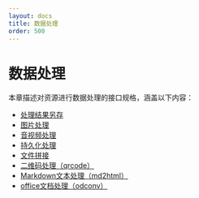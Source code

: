 ```yaml
---
layout: docs
title: 数据处理
order: 500
---
```


<a id="imageFop"></a>
# 数据处理

本章描述对资源进行数据处理的接口规格，涵盖以下内容：  

* [处理结果另存][saveasHref]
* [图片处理][imageHref]
* [音视频处理][avHref]
* [持久化处理][pfopHref]
* [文件拼接][concatHref]
* [二维码处理（qrcode）][qrcodeHref]
* [Markdown文本处理（md2html）][md2htmlHref]
* [office文档处理（odconv）][odconvHref]

[imageHref]:        http://developer.qiniu.com/docs/v6/api/reference/fop/image/index.html        "图片处理"
[avHref]:           http://developer.qiniu.com/docs/v6/api/reference/fop/av/index.html           "音视频处理"
[pfopHref]:         http://developer.qiniu.com/docs/v6/api/reference/fop/pfop/index.html         "持久化处理"
[concatHref]:       http://developer.qiniu.com/docs/v6/api/reference/fop/concat.html             "文件拼接"
[qrcodeHref]:       http://developer.qiniu.com/docs/v6/api/reference/fop/qrcode.html             "二维码处理"
[md2htmlHref]:      http://developer.qiniu.com/docs/v6/api/reference/fop/md2html.html            "Markdown文本处理"
[odconvHref]:       http://developer.qiniu.com/docs/v6/api/reference/fop/odconv.html             "office文档处理"
[saveasHref]:       http://developer.qiniu.com/docs/v6/api/reference/fop/saveas.html             "处理结果另存"
